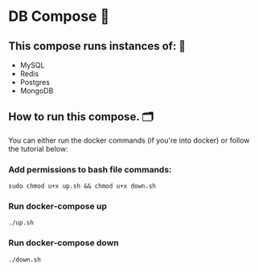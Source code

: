 # DB Compose 🐋
## This compose runs instances of: 💾

- MySQL
- Redis
- Postgres
- MongoDB

## How to run this compose. 🗂️
You can either run the docker commands (if you're into docker) or follow the tutorial below:

### Add permissions to bash file commands:

```
sudo chmod u+x up.sh && chmod u+x down.sh
```

### Run docker-compose up

```
./up.sh
```

### Run docker-compose down

```
./down.sh
```
